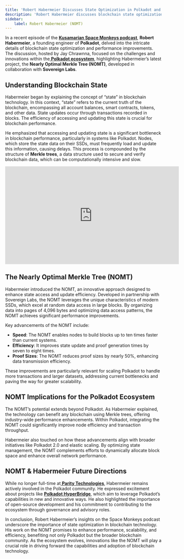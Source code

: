 ```yaml
---
title: 'Robert Habermeier Discusses State Optimization in Polkadot and NOMT'
description: 'Robert Habermeier discusses blockchain state optimization and the Nearly Optimal Merkle Tree (NOMT) on the Kusamarian Space Monkeys podcast.'
sidebar: 
    label: Robert Habermeier (NOMT)
---
```

In a recent episode of the [**Kusamarian Space Monkeys podcast**](https://dablock.com/ecosystem/kusamarian/), **Robert Habermeier**, a founding engineer of **Polkadot**, delved into the intricate details of blockchain state optimization and performance improvements. The discussion, hosted by Jay Chrawnna, focused on the challenges and innovations within the[ **Polkadot ecosystem**](https://dablock.com/ecosystem/), highlighting Habermeier’s latest project, the **Nearly Optimal Merkle Tree (NOMT)**, developed in collaboration with **Sovereign Labs**.

Understanding Blockchain State
------------------------------

Habermeier began by explaining the concept of “state” in blockchain technology. In this context, “state” refers to the current truth of the blockchain, encompassing all account balances, smart contracts, tokens, and other data. State updates occur through transactions recorded in blocks. The efficiency of accessing and updating this state is crucial for blockchain performance.

He emphasized that accessing and updating state is a significant bottleneck in blockchain performance, particularly in systems like Polkadot. Nodes, which store the state data on their SSDs, must frequently load and update this information, causing delays. This process is compounded by the structure of **Merkle trees**, a data structure used to secure and verify blockchain data, which can be computationally intensive and slow.

<iframe allowfullscreen="allowfullscreen" frameborder="0" height="315" src="https://www.youtube.com/embed/nS9gej5JzMM?si=K8BNDNXso-9707xy" title="YouTube video player" width="560"></iframe>

The Nearly Optimal Merkle Tree (NOMT)
-------------------------------------

Habermeier introduced the NOMT, an innovative approach designed to enhance state access and update efficiency. Developed in partnership with Sovereign Labs, the NOMT leverages the unique characteristics of modern SSDs, which excel at random data access in large blocks. By organizing data into pages of 4,096 bytes and optimizing data access patterns, the NOMT achieves significant performance improvements.

Key advancements of the NOMT include:

- **Speed**: The NOMT enables nodes to build blocks up to ten times faster than current systems.
- **Efficiency**: It improves state update and proof generation times by seven to eight times.
- **Proof Sizes**: The NOMT reduces proof sizes by nearly 50%, enhancing data transmission efficiency.

These improvements are particularly relevant for scaling Polkadot to handle more transactions and larger datasets, addressing current bottlenecks and paving the way for greater scalability.

NOMT Implications for the Polkadot Ecosystem
--------------------------------------------

The NOMT’s potential extends beyond Polkadot. As Habermeier explained, the technology can benefit any blockchain using Merkle trees, offering industry-wide performance enhancements. Within Polkadot, integrating the NOMT could significantly improve node efficiency and transaction throughput.

Habermeier also touched on how these advancements align with broader initiatives like Polkadot 2.0 and elastic scaling. By optimizing state management, the NOMT complements efforts to dynamically allocate block space and enhance overall network performance.

NOMT &amp; Habermeier Future Directions
---------------------------------------

While no longer full-time at[ **Parity Technologies**](https://dablock.com/ecosystem/parity-technologies/), Habermeier remains actively involved in the Polkadot community. He expressed excitement about projects like **[Polkadot HyperBridge](https://dablock.com/dapps/hyperbridge/)**, which aim to leverage Polkadot’s capabilities in new and innovative ways. He also highlighted the importance of open-source development and his commitment to contributing to the ecosystem through governance and advisory roles.

In conclusion, Robert Habermeier’s insights on the Space Monkeys podcast underscore the importance of state optimization in blockchain technology. His work on the NOMT promises to enhance performance, scalability, and efficiency, benefiting not only Polkadot but the broader blockchain community. As the ecosystem evolves, innovations like the NOMT will play a crucial role in driving forward the capabilities and adoption of blockchain technology.